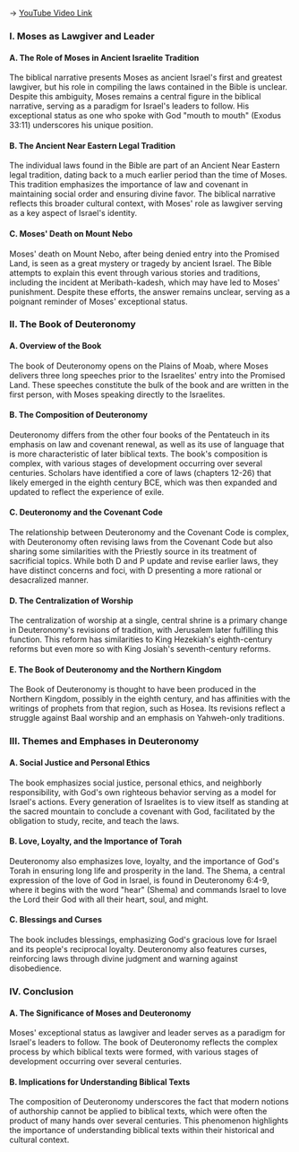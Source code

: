 -> [YouTube Video Link](https://www.youtube.com/watch?v=e5y0_aBvEtI&list=PLh9mgdi4rNeyuvTEbD-Ei0JdMUujXfyWi&index=11&pp=iAQB)

### I. Moses as Lawgiver and Leader
#### A. The Role of Moses in Ancient Israelite Tradition

The biblical narrative presents Moses as ancient Israel's first and greatest lawgiver, but his role in compiling the laws contained in the Bible is unclear. Despite this ambiguity, Moses remains a central figure in the biblical narrative, serving as a paradigm for Israel's leaders to follow. His exceptional status as one who spoke with God "mouth to mouth" (Exodus 33:11) underscores his unique position.

#### B. The Ancient Near Eastern Legal Tradition

The individual laws found in the Bible are part of an Ancient Near Eastern legal tradition, dating back to a much earlier period than the time of Moses. This tradition emphasizes the importance of law and covenant in maintaining social order and ensuring divine favor. The biblical narrative reflects this broader cultural context, with Moses' role as lawgiver serving as a key aspect of Israel's identity.

#### C. Moses' Death on Mount Nebo

Moses' death on Mount Nebo, after being denied entry into the Promised Land, is seen as a great mystery or tragedy by ancient Israel. The Bible attempts to explain this event through various stories and traditions, including the incident at Meribath-kadesh, which may have led to Moses' punishment. Despite these efforts, the answer remains unclear, serving as a poignant reminder of Moses' exceptional status.

### II. The Book of Deuteronomy
#### A. Overview of the Book

The book of Deuteronomy opens on the Plains of Moab, where Moses delivers three long speeches prior to the Israelites' entry into the Promised Land. These speeches constitute the bulk of the book and are written in the first person, with Moses speaking directly to the Israelites.

#### B. The Composition of Deuteronomy

Deuteronomy differs from the other four books of the Pentateuch in its emphasis on law and covenant renewal, as well as its use of language that is more characteristic of later biblical texts. The book's composition is complex, with various stages of development occurring over several centuries. Scholars have identified a core of laws (chapters 12-26) that likely emerged in the eighth century BCE, which was then expanded and updated to reflect the experience of exile.

#### C. Deuteronomy and the Covenant Code

The relationship between Deuteronomy and the Covenant Code is complex, with Deuteronomy often revising laws from the Covenant Code but also sharing some similarities with the Priestly source in its treatment of sacrificial topics. While both D and P update and revise earlier laws, they have distinct concerns and foci, with D presenting a more rational or desacralized manner.

#### D. The Centralization of Worship

The centralization of worship at a single, central shrine is a primary change in Deuteronomy's revisions of tradition, with Jerusalem later fulfilling this function. This reform has similarities to King Hezekiah's eighth-century reforms but even more so with King Josiah's seventh-century reforms.

#### E. The Book of Deuteronomy and the Northern Kingdom

The Book of Deuteronomy is thought to have been produced in the Northern Kingdom, possibly in the eighth century, and has affinities with the writings of prophets from that region, such as Hosea. Its revisions reflect a struggle against Baal worship and an emphasis on Yahweh-only traditions.

### III. Themes and Emphases in Deuteronomy
#### A. Social Justice and Personal Ethics

The book emphasizes social justice, personal ethics, and neighborly responsibility, with God's own righteous behavior serving as a model for Israel's actions. Every generation of Israelites is to view itself as standing at the sacred mountain to conclude a covenant with God, facilitated by the obligation to study, recite, and teach the laws.

#### B. Love, Loyalty, and the Importance of Torah

Deuteronomy also emphasizes love, loyalty, and the importance of God's Torah in ensuring long life and prosperity in the land. The Shema, a central expression of the love of God in Israel, is found in Deuteronomy 6:4-9, where it begins with the word "hear" (Shema) and commands Israel to love the Lord their God with all their heart, soul, and might.

#### C. Blessings and Curses

The book includes blessings, emphasizing God's gracious love for Israel and its people's reciprocal loyalty. Deuteronomy also features curses, reinforcing laws through divine judgment and warning against disobedience.

### IV. Conclusion
#### A. The Significance of Moses and Deuteronomy

Moses' exceptional status as lawgiver and leader serves as a paradigm for Israel's leaders to follow. The book of Deuteronomy reflects the complex process by which biblical texts were formed, with various stages of development occurring over several centuries.

#### B. Implications for Understanding Biblical Texts

The composition of Deuteronomy underscores the fact that modern notions of authorship cannot be applied to biblical texts, which were often the product of many hands over several centuries. This phenomenon highlights the importance of understanding biblical texts within their historical and cultural context.